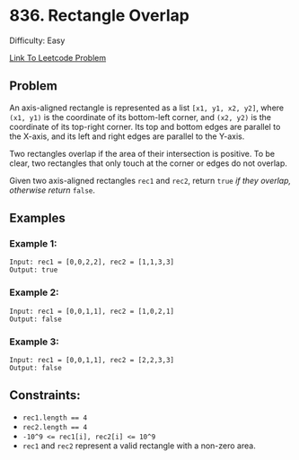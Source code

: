 # 836. Rectangle Overlap
Difficulty: Easy

[Link To Leetcode Problem](https://leetcode.com/problems/rectangle-overlap/)

## Problem
An axis-aligned rectangle is represented as a list `[x1, y1, x2, y2]`, where `(x1, y1)` is the coordinate of its bottom-left corner, and `(x2, y2)` is the coordinate of its top-right corner. Its top and bottom edges are parallel to the X-axis, and its left and right edges are parallel to the Y-axis.

Two rectangles overlap if the area of their intersection is positive. To be clear, two rectangles that only touch at the corner or edges do not overlap.

Given two axis-aligned rectangles `rec1` and `rec2`, return `true` *if they overlap, otherwise return* `false`.

## Examples
### Example 1:
```
Input: rec1 = [0,0,2,2], rec2 = [1,1,3,3]
Output: true
```
### Example 2:
```
Input: rec1 = [0,0,1,1], rec2 = [1,0,2,1]
Output: false
```
### Example 3:
```
Input: rec1 = [0,0,1,1], rec2 = [2,2,3,3]
Output: false
```

## Constraints:
- `rec1.length == 4`
- `rec2.length == 4`
- `-10^9 <= rec1[i], rec2[i] <= 10^9`
- `rec1` and `rec2` represent a valid rectangle with a non-zero area.